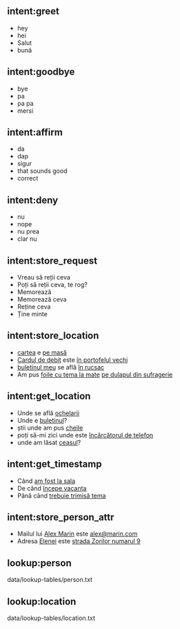 ## intent:greet
- hey
- hei
- Salut
- bună

## intent:goodbye
- bye
- pa
- pa pa
- mersi

## intent:affirm
- da
- dap
- sigur
- that sounds good
- correct

## intent:deny
- nu
- nope
- nu prea
- clar nu

## intent:store_request
- Vreau să reții ceva
- Poți să reții ceva, te rog?
- Memorează
- Memorează ceva
- Reține ceva
- Ține minte

## intent:store_location
- [cartea](obj) e [pe masă](location)
- [Cardul de debit](obj) este [în portofelul vechi](location)
- [buletinul meu](obj) se află [în rucsac](location)
- Am pus [foile cu tema la mate](obj) [pe dulapul din sufragerie](location)

## intent:get_location
- Unde se află [ochelarii](obj)
- Unde e [buletinul](obj)?
- știi unde am pus [cheile](obj)
- poți să-mi zici unde este [încârcătorul de telefon](obj)
- unde am lăsat [ceasul](obj)?

## intent:get_timestamp
- Când [am fost la sala](action)
- De când [începe vacanța](action)
- Până când [trebuie trimisă tema](action)

## intent:store_person_attr
- Mailul lui [Alex Marin](person) este [alex@marin.com](attribute)
- Adresa [Elenei](person) este [strada Zorilor numarul 9](attribute)

## lookup:person
  data/lookup-tables/person.txt
  
## lookup:location
  data/lookup-tables/location.txt